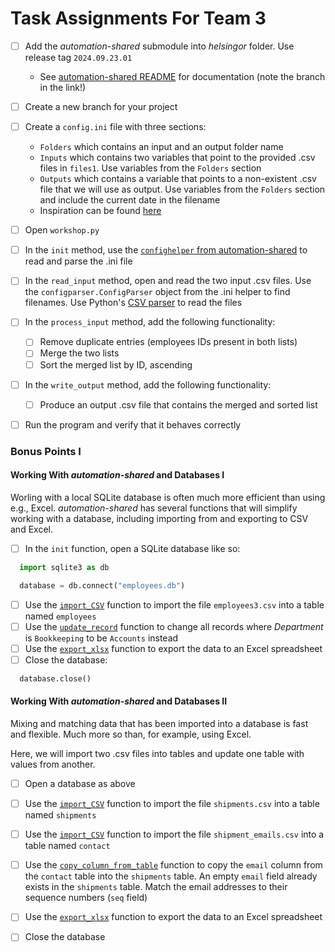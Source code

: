 # Task Assignments For Team 3

  - [ ] Add the *automation-shared* submodule into *helsingor* folder.  Use release tag `2024.09.23.01`
    - See [automation-shared README](https://github.com/Helsingor-Kommune-Automatisering/automation_shared/blob/ff/changelog-auto-tag/README.md) for documentation (note the branch in the link!)
  - [ ] Create a new branch for your project
  - [ ] Create a `config.ini` file with three sections:
      - `Folders` which contains an input and an output folder name
      - `Inputs` which contains two variables that point to the provided .csv files in `files1`.  Use variables from the `Folders` section
      - `Outputs` which contains a variable that points to a non-existent .csv file that we will use as output.  Use variables from the `Folders` section and include the current date in the filename
      - Inspiration can be found [here](https://github.com/Helsingor-Kommune-Automatisering/20008-kepo-rentetilskivning-af-indefrossede-feriepenge-ved-fratraedelse/blob/ff/feedback-adjustments/config.ini)

  - [ ] Open `workshop.py`

  - [ ] In the `init` method, use the [`confighelper` from automation-shared](https://github.com/Helsingor-Kommune-Automatisering/automation_shared/blob/bc2ffc3a89123e7d4464e31117cdad099ebdb08e/common/helpers.py#L551) to read and parse the .ini file

  - [ ] In the `read_input` method, open and read the two input .csv files.  Use the `configparser.ConfigParser` object from the .ini helper to find filenames.  Use Python's [CSV parser](https://docs.python.org/3/library/csv.html) to read the files

  - [ ] In the `process_input` method, add the following functionality:
    - [ ] Remove duplicate entries (employees IDs present in both lists)
    - [ ] Merge the two lists
    - [ ] Sort the merged list by ID, ascending

  - [ ] In the `write_output` method, add the following functionality:
    - [ ] Produce an output .csv file that contains the merged and sorted list

  - [ ] Run the program and verify that it behaves correctly

  ### Bonus Points I
  #### Working With *automation-shared* and Databases I
  Worling with a local SQLite database is often much more efficient than using e.g., Excel.  *automation-shared* has several functions that will simplify working with a database, including importing from and exporting to CSV and Excel.
   - [ ] In the `init` function, open a SQLite database like so:
  ```python
    import sqlite3 as db

    database = db.connect("employees.db")
  ```
  - [ ] Use the [`import_CSV`](https://github.com/Helsingor-Kommune-Automatisering/automation_shared/blob/bc2ffc3a89123e7d4464e31117cdad099ebdb08e/common/helpers.py#L300) function to import the file `employees3.csv` into a table named `employees`
  - [ ] Use the [`update_record`](https://github.com/Helsingor-Kommune-Automatisering/automation_shared/blob/bc2ffc3a89123e7d4464e31117cdad099ebdb08e/common/helpers.py#L448) function to change all records where *Department* is `Bookkeeping` to be `Accounts` instead
  - [ ] Use the [`export_xlsx`](https://github.com/Helsingor-Kommune-Automatisering/automation_shared/blob/bc2ffc3a89123e7d4464e31117cdad099ebdb08e/common/helpers.py#L247) function to export the data to an Excel spreadsheet
  - [ ] Close the database:
  ```python
    database.close()
  ```

  #### Working With *automation-shared* and Databases II
  Mixing and matching data that has been imported into a database is fast and flexible.  Much more so than, for example, using Excel.

  Here, we will import two .csv files into tables and update one table with values from another.

  - [ ] Open a database as above
  - [ ] Use the [`import_CSV`](https://github.com/Helsingor-Kommune-Automatisering/automation_shared/blob/bc2ffc3a89123e7d4464e31117cdad099ebdb08e/common/helpers.py#L300) function to import the file `shipments.csv` into a table named `shipments`
  - [ ] Use the [`import_CSV`](https://github.com/Helsingor-Kommune-Automatisering/automation_shared/blob/bc2ffc3a89123e7d4464e31117cdad099ebdb08e/common/helpers.py#L300) function to import the file `shipment_emails.csv` into a table named `contact`
  - [ ] Use the [`copy_column_from_table`](https://github.com/Helsingor-Kommune-Automatisering/automation_shared/blob/bc2ffc3a89123e7d4464e31117cdad099ebdb08e/common/helpers.py#L484) function to copy the `email` column from the `contact` table into the `shipments` table.  An empty `email` field already exists in the `shipments` table.  Match the email addresses to their sequence numbers (`seq` field)
  - [ ] Use the [`export_xlsx`](https://github.com/Helsingor-Kommune-Automatisering/automation_shared/blob/bc2ffc3a89123e7d4464e31117cdad099ebdb08e/common/helpers.py#L247) function to export the data to an Excel spreadsheet
  - [ ] Close the database

